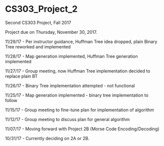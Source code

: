 # CS303_Project_2
Second CS303 Project, Fall 2017

Project due on Thursday, November 30, 2017.

11/29/17 - Per instructor guidance, Huffman Tree idea dropped, plain Binary Tree reworked and implemented

11/28/17 - Map generation implemented, Huffman Tree generation implemented

11/27/17 - Group meeting, now Huffman Tree implementation decided to replace plain BT

11/26/17 - Binary Tree implementation attempted - not functional

11/25/17 - Map generation implemented - binary tree implementation to follow

11/15/17 - Group meeting to fine-tune plan for implementation of algorithm

11/12/17 - Group meeting to discuss plan for general algorithm

11/07/17 - Moving forward with Project 2B (Morse Code Encoding/Decoding)

10/31/17 - Currently deciding on 2A or 2B.
